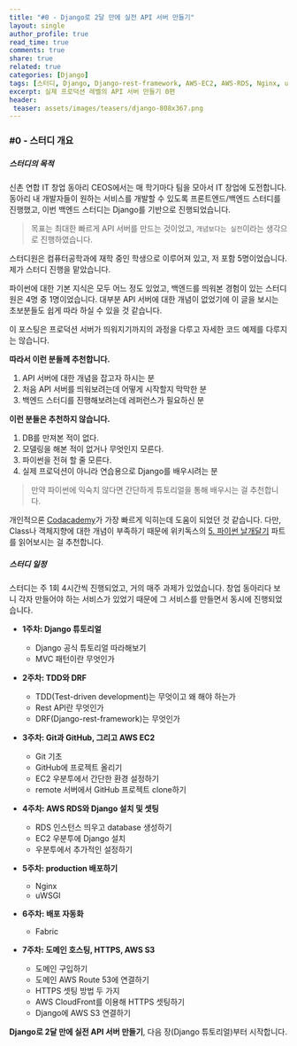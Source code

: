 ```yaml
---
title: "#0 - Django로 2달 만에 실전 API 서버 만들기"
layout: single
author_profile: true
read_time: true
comments: true
share: true
related: true
categories: [Django]
tags: [스터디, Django, Django-rest-framework, AWS-EC2, AWS-RDS, Nginx, uWSGI, Fabric, AWS-CloudFront, 백엔드, API, Restful, ubuntu]
excerpt: 실제 프로덕션 레벨의 API 서버 만들기 0편 
header:
 teaser: assets/images/teasers/django-808x367.png
---
```


### #0 - 스터디 개요

##### 스터디의 목적

신촌 연합 IT 창업 동아리 CEOS에서는 매 학기마다 팀을 모아서 IT 창업에 도전합니다. 동아리 내 개발자들이 원하는 서비스를 개발할 수 있도록 프론트엔드/백엔드 스터디를 진행했고, 이번 백엔드 스터디는 Django를 기반으로 진행되었습니다.

>목표는 최대한 빠르게 API 서버를 만드는 것이었고, `개념보다는 실전`이라는 생각으로 진행하였습니다.

스터디원은 컴퓨터공학과에 재학 중인 학생으로 이루어져 있고, 저 포함 5명이었습니다. 제가 스터디 진행을 맡았습니다.

파이썬에 대한 기본 지식은 모두 어느 정도 있었고, 백엔드를 띄워본 경험이 있는 스터디원은 4명 중 1명이었습니다. 대부분 API 서버에 대한 개념이 없었기에 이 글을 보시는 초보분들도 쉽게 따라 하실 수 있을 것 같습니다.

이 포스팅은 프로덕션 서버가 띄워지기까지의 과정을 다루고 자세한 코드 예제를 다루지는 않습니다.

**따라서 이런 분들께 추천합니다.**
1. API 서버에 대한 개념을 잡고자 하시는 분
2. 처음 API 서버를 띄워보려는데 어떻게 시작할지 막막한 분
3. 백엔드 스터디를 진행해보려는데 레퍼런스가 필요하신 분

**이런 분들은 추천하지 않습니다.**
1. DB를 만져본 적이 없다.
2. 모델링을 해본 적이 없거나 무엇인지 모른다.
3. 파이썬을 전혀 할 줄 모른다.
4. 실제 프로덕션이 아니라 연습용으로 Django를 배우시려는 분

>만약 파이썬에 익숙치 않다면 간단하게 튜토리얼을 통해 배우시는 걸 추천합니다.

개인적으론 [Codacademy](https://www.codecademy.com/catalog/language/python)가 가장 빠르게 익히는데 도움이 되었던 것 같습니다. 다만, Class나 객체지향에 대한 개념이 부족하기 때문에 위키독스의 [5. 파이썬 날개달기](https://wikidocs.net/28) 파트를 읽어보시는 걸 추천합니다.
  

##### 스터디 일정

스터디는 주 1회 4시간씩 진행되었고, 거의 매주 과제가 있었습니다. 창업 동아리다 보니 각자 만들어야 하는 서비스가 있었기 때문에 그 서비스를 만들면서 동시에 진행되었습니다.

- **1주차: Django 튜토리얼**
    - Django 공식 튜토리얼 따라해보기
    - MVC 패턴이란 무엇인가

- **2주차: TDD와 DRF**
    - TDD(Test-driven development)는 무엇이고 왜 해야 하는가
    - Rest API란 무엇인가
    - DRF(Django-rest-framework)는 무엇인가  

- **3주차: Git과 GitHub, 그리고 AWS EC2**
    - Git 기초
    - GitHub에 프로젝트 올리기
    - EC2 우분투에서 간단한 환경 설정하기
    - remote 서버에서 GitHub 프로젝트 clone하기
    
- **4주차: AWS RDS와 Django 설치 및 셋팅**
    - RDS 인스턴스 띄우고 database 생성하기
    - EC2 우분투에 Django 설치
    - 우분투에서 추가적인 설정하기
    
- **5주차: production 배포하기**
    - Nginx
    - uWSGI

- **6주차: 배포 자동화**
    - Fabric
    
- **7주차: 도메인 호스팅, HTTPS, AWS S3**
    - 도메인 구입하기
    - 도메인 AWS Route 53에 연결하기
    - HTTPS 셋팅 방법 두 가지
    - AWS CloudFront를 이용해 HTTPS 셋팅하기
    - Django에 AWS S3 연결하기
    

**Django로 2달 만에 실전 API 서버 만들기**, 다음 장(Django 튜토리얼)부터 시작합니다. 